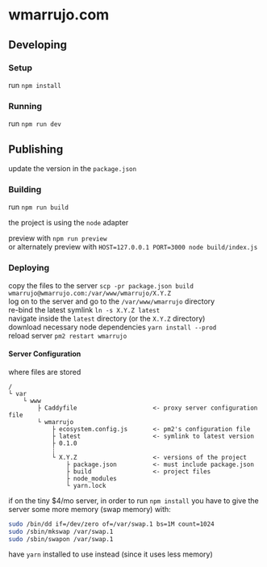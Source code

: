 # wmarrujo.com

## Developing

### Setup

run `npm install`

### Running

run `npm run dev`

## Publishing

update the version in the `package.json`

### Building

run `npm run build`

the project is using the `node` adapter

preview with `npm run preview`<br>
or alternately preview with `HOST=127.0.0.1 PORT=3000 node build/index.js`

### Deploying

copy the files to the server `scp -pr package.json build wmarrujo@wmarrujo.com:/var/www/wmarrujo/X.Y.Z`<br>
log on to the server and go to the `/var/www/wmarrujo` directory<br>
re-bind the latest symlink `ln -s X.Y.Z latest`<br>
navigate inside the `latest` directory (or the `X.Y.Z` directory)<br>
download necessary node dependencies `yarn install --prod`<br>
reload server `pm2 restart wmarrujo`

#### Server Configuration

where files are stored
```
/
└ var
	└ www
		├ Caddyfile						<- proxy server configuration file
		└ wmarrujo
			├ ecosystem.config.js		<- pm2's configuration file
			├ latest					<- symlink to latest version
			├ 0.1.0
			┊
			└ X.Y.Z						<- versions of the project
				├ package.json			<- must include package.json
				├ build					<- project files
				├ node_modules
				└ yarn.lock
```

if on the tiny $4/mo server, in order to run `npm install` you have to give the server some more memory (swap memory) with:
```bash
sudo /bin/dd if=/dev/zero of=/var/swap.1 bs=1M count=1024
sudo /sbin/mkswap /var/swap.1
sudo /sbin/swapon /var/swap.1
```

have `yarn` installed to use instead (since it uses less memory)
